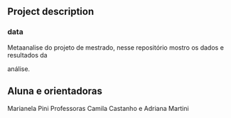 
<!-- README.md is generated from README.Rmd. Please edit that file -->

## Project description

### data

Metaanalise do projeto de mestrado, nesse repositório mostro os dados e
resultados da

análise.

## Aluna e orientadoras

Marianela Pini Professoras Camila Castanho e Adriana Martini
